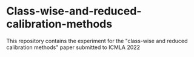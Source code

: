 # Class-wise-and-reduced-calibration-methods
This repository contains the experiment for the "class-wise and reduced calibration methods" paper submitted to ICMLA 2022
